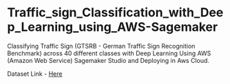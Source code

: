 # Traffic_sign_Classification_with_Deep_Learning_using_AWS-Sagemaker


Classifying Traffic Sign (GTSRB - German Traffic Sign Recognition Benchmark) across 40 different classes with Deep Learning Using AWS (Amazon Web Service) Sagemaker Studio and Deploying in Aws Cloud.

Dataset Link - [Here](https://www.kaggle.com/meowmeowmeowmeowmeow/gtsrb-german-traffic-sign)
